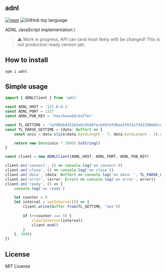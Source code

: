 ## adnl

[![npm](https://img.shields.io/npm/v/adnl)](https://www.npmjs.com/package/adnl) ![GitHub top language](https://img.shields.io/github/languages/top/tonstack/adnl-js)

ADNL JavaScript implementation.\
> :warning: Work in progress, API can (and most likely will) be changed! This is not production ready version yet.

## How to install
```
npm i adnl
```

## Simple usage
```typescript
import { ADNLClient } from 'adnl'

const ADNL_HOST = '127.0.0.1'
const ADNL_PORT = 1337
const ADNL_PUB_KEY = 'hex/base64/buffer'

const TL_GETTIME = '7af98bb435263e6c95d6fecb497dfd0aa5f031e7d412986b5ce720496db512052e8f2d100cdf068c7904345aad16000000000000'
const TL_PARSE_GETTIME = (data: Buffer) => {
    const unix = data.slice(data.byteLength - 7, data.byteLength - 3).readUint32LE(0)

    return new Date(unix * 1000).toString()
}

const client = new ADNLClient(ADNL_HOST, ADNL_PORT, ADNL_PUB_KEY)

client.on('connect', () => console.log('on connect'))
client.on('close', () => console.log('on close'))
client.on('data', (data: Buffer) => console.log('on data: ', TL_PARSE_GETTIME(data)))
client.on('error', (error: Error) => console.log('on error', error))
client.on('ready', () => {
    console.log('on ready')

    let counter = 0
    let interval = setInterval(() => {
        client.write(Buffer.from(TL_GETTIME, 'hex'))
    
        if (++counter === 5) {
            clearInterval(interval)
            client.end()
        }
    }, 3000)
})
```

## License

MIT License
